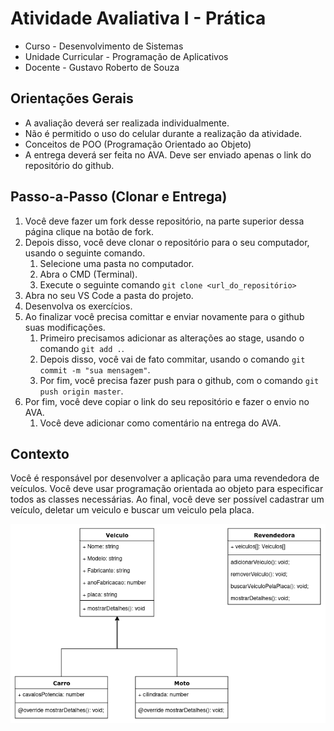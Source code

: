 
# Atividade Avaliativa I - Prática

- Curso - Desenvolvimento de Sistemas
- Unidade Curricular - Programação de Aplicativos
- Docente - Gustavo Roberto de Souza

## Orientações Gerais
- A avaliação deverá ser realizada individualmente.
- Não é permitido o uso do celular durante a realização da atividade.
- Conceitos de POO (Programação Orientado ao Objeto)
- A entrega deverá ser feita no AVA. Deve ser enviado apenas o link do repositório do github.

## Passo-a-Passo (Clonar e Entrega)
1. Você deve fazer um fork desse repositório, na parte superior dessa página clique na botão de fork. 
2. Depois disso, você deve clonar o repositório para o seu computador, usando o seguinte comando.
   1. Selecione uma pasta no computador.
   2. Abra o CMD (Terminal).
   3. Execute o seguinte comando `git clone <url_do_repositório>`
3. Abra no seu VS Code a pasta do projeto.
4. Desenvolva os exercícios.
5. Ao finalizar você precisa comittar e enviar novamente para o github suas modificações.
   1. Primeiro precisamos adicionar as alterações ao stage, usando o comando  `git add .`.
   2.  Depois disso, você vai de fato commitar, usando o comando `git commit -m "sua mensagem"`.
   3.  Por fim, você precisa fazer push para o github, com o comando `git push origin master`.
6. Por fim, você deve copiar o link do seu repositório e fazer o envio no AVA. 
   1. Você deve adicionar como comentário na entrega do AVA.

## Contexto
Você é responsável por desenvolver a aplicação para uma revendedora de veículos. Você deve usar programação orientada ao
objeto para especificar todos as classes necessárias. Ao final, você deve ser possível cadastrar um veículo, deletar um veiculo e
buscar um veiculo pela placa.

![Diagrama](img/diagrama.png)
